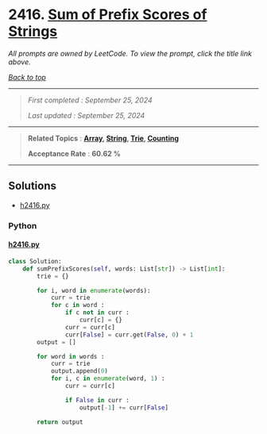 # 2416. [Sum of Prefix Scores of Strings](<https://leetcode.com/problems/sum-of-prefix-scores-of-strings>)

*All prompts are owned by LeetCode. To view the prompt, click the title link above.*

*[Back to top](<../README.md>)*

------

> *First completed : September 25, 2024*
>
> *Last updated : September 25, 2024*

------

> **Related Topics** : **[Array](<by_topic/Array.md>), [String](<by_topic/String.md>), [Trie](<by_topic/Trie.md>), [Counting](<by_topic/Counting.md>)**
>
> **Acceptance Rate** : **60.62 %**

------

## Solutions

- [h2416.py](<../my-submissions/h2416.py>)
### Python
#### [h2416.py](<../my-submissions/h2416.py>)
```Python
class Solution:
    def sumPrefixScores(self, words: List[str]) -> List[int]:
        trie = {}

        for i, word in enumerate(words):
            curr = trie
            for c in word :
                if c not in curr :
                    curr[c] = {}
                curr = curr[c]
                curr[False] = curr.get(False, 0) + 1
        output = []

        for word in words :
            curr = trie
            output.append(0)
            for i, c in enumerate(word, 1) :
                curr = curr[c]

                if False in curr :
                    output[-1] += curr[False]

        return output

```


